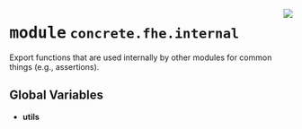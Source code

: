 <!-- markdownlint-disable -->

<a href="../../../compilers/concrete-compiler/compiler/lib/Bindings/Python/concrete/fhe/internal/__init__.py#L0"><img align="right" style="float:right;" src="https://img.shields.io/badge/-source-cccccc?style=flat-square"></a>

# <kbd>module</kbd> `concrete.fhe.internal`
Export functions that are used internally by other modules for common things (e.g., assertions). 

**Global Variables**
---------------
- **utils**


